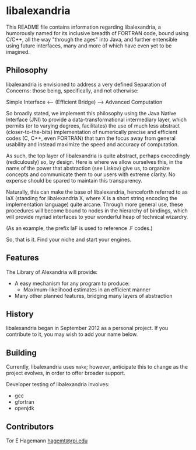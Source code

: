 libalexandria
=============

This README file contains information regarding libalexandria,
a humorously named for its inclusive breadth of FORTRAN code,
bound using C/C++, all the way "through the ages" into Java,
and further entensible using future interfaces, many and more
of which have even yet to be imagined.

Philosophy
----------

libalexandria is envisioned to address a very defined Separation
of Concerns: those being, specifically, and not otherwise:

Simple Interface <-- (Efficient Bridge) --> Advanced Computation

So broadly stated, we implement this philosophy using the Java
Native Interface (JNI) to provide a data-transformational intermediary
layer, which permits (or to varying degrees, facilitates) the
use of much less abstract (closer-to-the-bits) implementation of
numerically precise and efficient codes (C, C++, even FORTRAN)
that turn the focus away from general usability and instead
maximize the speed and accuracy of computation.

As such, the top layer of libalexandria is quite abstract,
perhaps exceedingly (rediculously) so, by design. Here is where
we allow ourselves this, in the name of the power that abstraction
(see Liskov) give us, to organize concepts and communicate them to
our users with extreme clarity. No expense should be spared to
maintain this transparency.

Naturally, this can make the base of libalexandria, henceforth
referred to as laX (standing for libalexandria X, where X is a
short string encoding the implementation language) quite arcane.
Through more general use, these procedures will become bound
to nodes in the hierarchy of bindings, which will provide
myriad interfaces to your wonderful heap of technical wizardry.

(As an example, the prefix laF is used to reference .F codes.)

So, that is it. Find your niche and start your engines.

Features
--------

The Library of Alexandria will provide:

* A easy mechanism for any program to produce:
     * Maximum-likelihood estimates in an efficient manner
* Many other planned features, bridging many layers of abstraction

History
-------

libalexandria began in September 2012 as a personal project.
If you contribute to it, you may wish to add your name below.

Building
--------

Currently, libalexandria uses `make`; however, anticipate this
to change as the project evolves, in order to offer broader support.

Developer testing of libalexandria involves:

* gcc
* gfortran
* openjdk

Contributors
------------

Tor E Hagemann <hagemt@rpi.edu>
